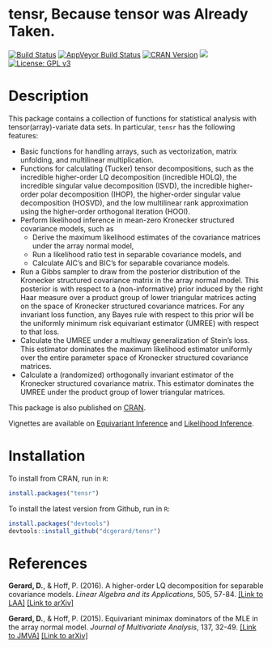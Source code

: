 
<!-- README.md is generated from README.Rmd. Please edit that file -->

# tensr, Because tensor was Already Taken.

[![Build
Status](https://travis-ci.org/dcgerard/tensr.svg?branch=master)](https://travis-ci.org/dcgerard/tensr)
[![AppVeyor Build
Status](https://ci.appveyor.com/api/projects/status/github/dcgerard/tensr?branch=master&svg=true)](https://ci.appveyor.com/project/dcgerard/tensr)
[![CRAN
Version](http://www.r-pkg.org/badges/version/tensr)](https://cran.r-project.org/package=tensr)
[![](http://cranlogs.r-pkg.org/badges/grand-total/tensr)](https://cran.r-project.org/package=tensr)
[![License: GPL
v3](https://img.shields.io/badge/License-GPL%20v3-blue.svg)](http://www.gnu.org/licenses/gpl-3.0)

# Description

This package contains a collection of functions for statistical analysis
with tensor(array)-variate data sets. In particular, `tensr` has the
following features:

  - Basic functions for handling arrays, such as vectorization, matrix
    unfolding, and multilinear multiplication.
  - Functions for calculating (Tucker) tensor decompositions, such as
    the incredible higher-order LQ decomposition (incredible HOLQ), the
    incredible singular value decomposition (ISVD), the incredible
    higher-order polar decomposition (IHOP), the higher-order singular
    value decomposition (HOSVD), and the low multilinear rank
    approximation using the higher-order orthogonal iteration (HOOI).
  - Perform likelihood inference in mean-zero Kronecker structured
    covariance models, such as
      - Derive the maximum likelihood estimates of the covariance
        matrices under the array normal model,
      - Run a likelihood ratio test in separable covariance models, and
      - Calculate AIC’s and BIC’s for separable covariance models.
  - Run a Gibbs sampler to draw from the posterior distribution of the
    Kronecker structured covariance matrix in the array normal model.
    This posterior is with respect to a (non-informative) prior induced
    by the right Haar measure over a product group of lower triangular
    matrices acting on the space of Kronecker structured covariance
    matrices. For any invariant loss function, any Bayes rule with
    respect to this prior will be the uniformly minimum risk equivariant
    estimator (UMREE) with respect to that loss.
  - Calculate the UMREE under a multiway generalization of Stein’s loss.
    This estimator dominates the maximum likelihood estimator uniformly
    over the entire parameter space of Kronecker structured covariance
    matrices.
  - Calculate a (randomized) orthogonally invariant estimator of the
    Kronecker structured covariance matrix. This estimator dominates the
    UMREE under the product group of lower triangular matrices.

This package is also published on
[CRAN](https://cran.r-project.org/package=tensr).

Vignettes are available on [Equivariant
Inference](https://cran.r-project.org/web/packages/tensr/vignettes/equivariant_estimation.html)
and [Likelihood
Inference](https://cran.r-project.org/web/packages/tensr/vignettes/maximum_likelihood.html).

# Installation

To install from CRAN, run in `R`:

``` r
install.packages("tensr")
```

To install the latest version from Github, run in `R`:

``` r
install.packages("devtools")
devtools::install_github("dcgerard/tensr")
```

# References

**Gerard, D.**, & Hoff, P. (2016). A higher-order LQ decomposition for
separable covariance models. *Linear Algebra and its Applications*, 505,
57-84. [\[Link to LAA\]](https://doi.org/10.1016/j.laa.2016.04.033)
[\[Link to arXiv\]](http://arxiv.org/pdf/1410.1094v1.pdf)

**Gerard, D.**, & Hoff, P. (2015). Equivariant minimax dominators of the
MLE in the array normal model. *Journal of Multivariate Analysis*, 137,
32-49. [\[Link to JMVA\]](https://doi.org/10.1016/j.jmva.2015.01.020)
[\[Link to arXiv\]](http://arxiv.org/pdf/1408.0424.pdf)
